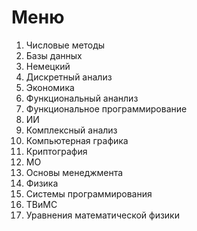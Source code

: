 # Меню
1) Числовые методы
2) Базы данных
3) Немецкий
4) Дискретный анализ
5) Экономика
6) Функциональный ананлиз
7) Функциональное программирование
8) ИИ
9) Комплексный анализ
10) Компьютерная графика
11) Криптография
12) МО
13) Основы менеджмента
14) Физика
15) Системы программирования
16) ТВиМС
17) Уравнения математической физики
